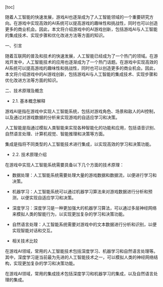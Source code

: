 
[toc]                    
                
                
随着人工智能的快速发展，游戏AI也逐渐成为了人工智能领域的一个重要研究方向。在游戏中实现高效的AI系统可以提高游戏的趣味性和挑战性，同时也可以创造更多的商业机会。因此，本文将介绍游戏中的AI游戏创新，包括游戏AI与人工智能的集成技术、实现步骤和优化改进方法等方面的知识。

一、引言

随着互联网的普及和技术的快速发展，人工智能已经成为了一个热门的领域。在游戏开发中，人工智能技术的应用也逐渐成为了一个热门话题。在游戏中实现高效的AI系统可以提高游戏的趣味性和挑战性，同时也可以创造更多的商业机会。因此，本文将介绍游戏中的AI游戏创新，包括游戏AI与人工智能的集成技术、实现步骤和优化改进方法等方面的知识。

二、技术原理及概念

- 2.1. 基本概念解释

游戏AI是指在游戏中实现人工智能系统，包括对游戏角色、场景和敌人的AI控制，以及通过对游戏数据的分析来实现游戏的自适应学习和决策。

人工智能是指通过模拟人类智能来实现各种智能化的功能和应用，包括语音识别、自然语言处理、计算机视觉、智能推理和决策等方面。

集成是指将不同类型的人工智能技术进行集成，以实现高效的学习和决策功能。

- 2.2. 技术原理介绍

在游戏中实现人工智能系统需要具备以下几个方面的技术原理：

- 数据处理：人工智能系统需要处理大量的游戏数据和数据流，以便进行学习和决策。
- 机器学习：人工智能系统可以通过机器学习算法来对游戏数据进行分析和预测，以便实现自适应学习和决策。
- 深度学习：深度学习是一种更加强大的机器学习算法，可以通过多层神经网络来模拟人类的智能行为，以实现更加复杂的学习和决策功能。
- 自然语言处理：人工智能系统需要对游戏中的文本数据进行分析和识别，以便实现智能对话和交互。

- 相关技术比较

在游戏AI领域，常用的人工智能技术包括深度学习、机器学习和自然语言处理等。其中，深度学习是当前最为先进的人工智能技术之一，可以模拟人类的神经网络结构，实现更加复杂的学习和决策功能。

在游戏AI领域，常用的集成技术包括深度学习和机器学习的集成，以及自然语言处理的集成。

